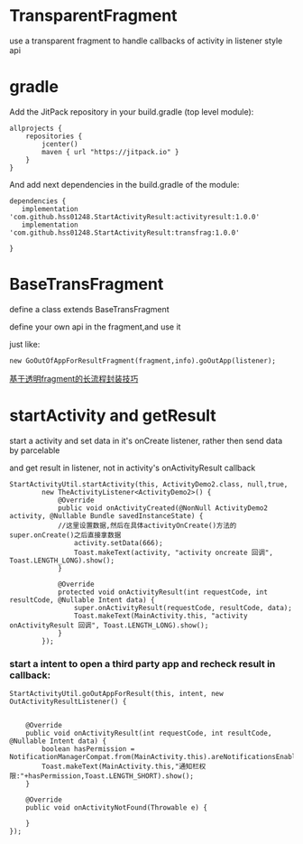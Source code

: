 # TransparentFragment
use a transparent fragment to handle callbacks of activity in listener style api



# gradle

Add the JitPack repository in your build.gradle (top level module):

```
allprojects {
    repositories {
        jcenter()
        maven { url "https://jitpack.io" }
    }
}
```

And add next dependencies in the build.gradle of the module:

```
dependencies {
   implementation 'com.github.hss01248.StartActivityResult:activityresult:1.0.0'
   implementation   'com.github.hss01248.StartActivityResult:transfrag:1.0.0'
   
}
```

# BaseTransFragment

define a class extends BaseTransFragment

define your own api in the fragment,and use it

just like: 

```
new GoOutOfAppForResultFragment(fragment,info).goOutApp(listener);
```

[基于透明fragment的长流程封装技巧](https://juejin.im/post/5c2f0a0951882524661d1252)



# startActivity and getResult

start a activity and set data in it's onCreate listener, rather then send data by parcelable

and get result in listener, not in activity's onActivityResult callback

```
StartActivityUtil.startActivity(this, ActivityDemo2.class, null,true,
        new TheActivityListener<ActivityDemo2>() {
            @Override
            public void onActivityCreated(@NonNull ActivityDemo2 activity, @Nullable Bundle savedInstanceState) {
            //这里设置数据,然后在具体activityOnCreate()方法的super.onCreate()之后直接拿数据
                activity.setData(666);
                Toast.makeText(activity, "activity oncreate 回调", Toast.LENGTH_LONG).show();
            }

            @Override
            protected void onActivityResult(int requestCode, int resultCode, @Nullable Intent data) {
                super.onActivityResult(requestCode, resultCode, data);
                Toast.makeText(MainActivity.this, "activity onActivityResult 回调", Toast.LENGTH_LONG).show();
            }
        });
```



### start a intent to open a third party app and recheck result in callback:

```
StartActivityUtil.goOutAppForResult(this, intent, new OutActivityResultListener() {


    @Override
    public void onActivityResult(int requestCode, int resultCode, @Nullable Intent data) {
        boolean hasPermission =   NotificationManagerCompat.from(MainActivity.this).areNotificationsEnabled();
        Toast.makeText(MainActivity.this,"通知栏权限:"+hasPermission,Toast.LENGTH_SHORT).show();
    }

    @Override
    public void onActivityNotFound(Throwable e) {

    }
});
```



